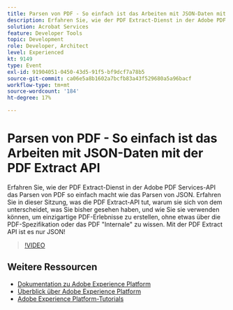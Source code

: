 ```yaml
---
title: Parsen von PDF - So einfach ist das Arbeiten mit JSON-Daten mit der PDF Extract API
description: Erfahren Sie, wie der PDF Extract-Dienst in der Adobe PDF Services-API das Parsen von PDF so einfach macht wie das Parsen von JSON. Erfahren Sie in dieser Sitzung, was die PDF Extract-API tut, warum sie sich von dem unterscheidet, was Sie bisher gesehen haben, und wie Sie sie verwenden können, um einzigartige PDF-Erlebnisse zu erstellen, ohne etwas über die PDF-Spezifikation oder das PDF "Internale" zu wissen. Mit der PDF Extract API ist es nur JSON!
solution: Acrobat Services
feature: Developer Tools
topic: Development
role: Developer, Architect
level: Experienced
kt: 9149
type: Event
exl-id: 91904051-0450-43d5-91f5-bf9dcf7a78b5
source-git-commit: ca06e5a8b1602a7bcfb83a43f529680a5a96bacf
workflow-type: tm+mt
source-wordcount: '184'
ht-degree: 17%

---
```


# Parsen von PDF - So einfach ist das Arbeiten mit JSON-Daten mit der PDF Extract API

Erfahren Sie, wie der PDF Extract-Dienst in der Adobe PDF Services-API das Parsen von PDF so einfach macht wie das Parsen von JSON. Erfahren Sie in dieser Sitzung, was die PDF Extract-API tut, warum sie sich von dem unterscheidet, was Sie bisher gesehen haben, und wie Sie sie verwenden können, um einzigartige PDF-Erlebnisse zu erstellen, ohne etwas über die PDF-Spezifikation oder das PDF &quot;Internale&quot; zu wissen. Mit der PDF Extract API ist es nur JSON!


>[!VIDEO](https://video.tv.adobe.com/v/337600/?quality=12&learn=on&hidetitle=true)

## Weitere Ressourcen

- [Dokumentation zu Adobe Experience Platform](https://experienceleague.adobe.com/docs/experience-platform.html?lang=de)
- [Überblick über Adobe Experience Platform](https://experienceleague.adobe.com/docs/experience-platform/landing/home.html?lang=de)
- [Adobe Experience Platform-Tutorials](https://experienceleague.adobe.com/docs/platform-learn/tutorials/overview.html?lang=de)
